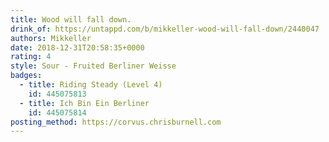 ```yaml
---
title: Wood will fall down.
drink_of: https://untappd.com/b/mikkeller-wood-will-fall-down/2440047
authors: Mikkeller
date: 2018-12-31T20:58:35+0000
rating: 4
style: Sour - Fruited Berliner Weisse
badges:
  - title: Riding Steady (Level 4)
    id: 445075813
  - title: Ich Bin Ein Berliner
    id: 445075814
posting_method: https://corvus.chrisburnell.com
---
```

